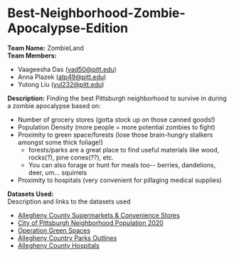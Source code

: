 # Best-Neighborhood-Zombie-Apocalypse-Edition
**Team Name:** ZombieLand   
**Team Members:** 
- Vaageesha Das (vad50@pitt.edu)  
- Anna Plazek (atp49@pitt.edu)  
- Yutong Liu (yul232@pitt.edu)  

**Description:** 
Finding the best Pittsburgh neighborhood to survive in during a zombie apocalypse based on:
- Number of grocery stores (gotta stock up on those canned goods!)  
- Population Density (more people = more potential zombies to fight)  
- Proximity to green space/forests (lose those brain-hungry stalkers amongst some thick foliage!)  
    - forests/parks are a great place to find useful materials like wood, rocks(?), pine cones(??), etc.  
    - You can also forage or hunt for meals too-- berries, dandelions, deer, um... squirrels   
- Proximity to hospitals (very convenient for pillaging medical supplies)  

**Datasets Used:**  
Description and links to the datasets used  
- [Allegheny County Supermarkets & Convenience Stores](https://data.wprdc.org/dataset/allegheny-county-supermarkets-convenience-stores)  
- [City of Pittsburgh Neighborhood Population 2020](https://data.wprdc.org/dataset/2020-census-redistricting-data-extracts)    
- [Operation Green Spaces](https://data.wprdc.org/dataset/operations-green-spaces)    
- [Allegheny Country Parks Outlines](https://data.wprdc.org/dataset/allegheny-county-parks-outlines)  
- [Allegheny County Hospitals](https://data.wprdc.org/dataset/hospitals)  

